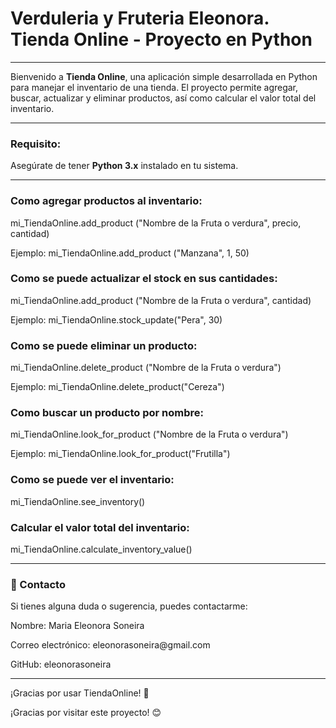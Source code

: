 <!DOCTYPE html>
<html lang="en">
<head>
    <meta charset="UTF-8">
    <meta name="viewport" content="width=device-width, initial-scale=1.0">
</head>
<body>
<h1>Verduleria y Fruteria Eleonora. Tienda Online - Proyecto en Python </h1>
<hr>
<p>Bienvenido a <strong>Tienda Online</strong>, una aplicación simple desarrollada en Python para manejar el inventario de una tienda. El proyecto permite agregar, buscar, actualizar y eliminar productos, así como calcular el valor total del inventario.</p>
<hr>  
<h3>Requisito:</h3>
<p>Asegúrate de tener <strong>Python 3.x</strong> instalado en tu sistema. </p>
<hr>
<h3>Como agregar productos al inventario:</h3>
<p>mi_TiendaOnline.add_product ("Nombre de la Fruta o verdura", precio, cantidad)</p>
<p>Ejemplo: mi_TiendaOnline.add_product ("Manzana", 1, 50)</p>

<h3>Como se puede actualizar el stock en sus cantidades:</h3>
<p>mi_TiendaOnline.add_product ("Nombre de la Fruta o verdura", cantidad)</p>
<p>Ejemplo: mi_TiendaOnline.stock_update("Pera", 30)</p>

<h3>Como se puede eliminar un producto:</h3>
<p>mi_TiendaOnline.delete_product ("Nombre de la Fruta o verdura")</p>
<p>Ejemplo: mi_TiendaOnline.delete_product("Cereza")</p>

<h3>Como buscar un producto por nombre:</h3>
<p>mi_TiendaOnline.look_for_product ("Nombre de la Fruta o verdura")</p>
<p>Ejemplo: mi_TiendaOnline.look_for_product("Frutilla")</p>

<h3>Como se puede ver el inventario:</h3>
<p>mi_TiendaOnline.see_inventory()</p>

<h3>Calcular el valor total del inventario:</h3>
<p>mi_TiendaOnline.calculate_inventory_value()</p>
<hr>
<h3>📧 Contacto </h3>
<p>Si tienes alguna duda o sugerencia, puedes contactarme:</p>
<p>Nombre: Maria Eleonora Soneira</p>
<p>Correo electrónico: eleonorasoneira@gmail.com</p>
<p>GitHub: eleonorasoneira </p>
<hr>
<p>¡Gracias por usar TiendaOnline! 🎉 </p>
<p>¡Gracias por visitar este proyecto! 😊</p>

</body>
</html>

